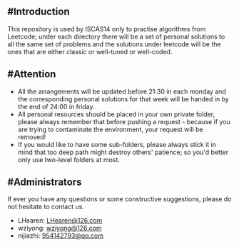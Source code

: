 #Introduction
-------------
This repository is used by ISCAS14 only to practise algorithms from Leetcode; under each directory there will be a set of personal solutions to all the same set of problems and the solutions under leetcode will be the ones that are either classic or well-tuned or well-coded.

#Attention
----------
* All the arrangements will be updated before 21:30 in each monday and the corresponding personal solutions for that week will be handed in by the end of 24:00 in friday.
* All personal resources should be placed in your own private folder, please always remember that before pushing a request - because if you are trying to contaminate the environment, your request will be removed!
* If you would like to have some sub-folders, please always stick it in mind that too deep path might destroy others' patience; so you'd better only use two-level folders at most.

#Administrators
--------------
If ever you have any questions or some constructive suggestions, please do not hesitate to contact us.
* LHearen: LHearen@126.com
* wziyong: wziyong@126.com
* nijiazhi: 954142793@qq.com
